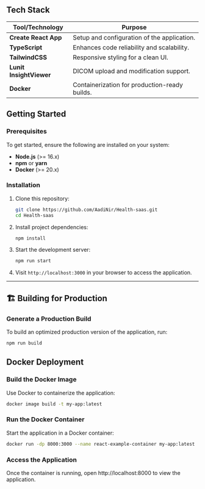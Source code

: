  ## Tech Stack  

| Tool/Technology       | Purpose                               |
|------------------------|---------------------------------------|
| **Create React App**   | Setup and configuration of the application. |
| **TypeScript**         | Enhances code reliability and scalability. |
| **TailwindCSS**        | Responsive styling for a clean UI.   |
| **Lunit InsightViewer**| DICOM upload and modification support. |
| **Docker**             | Containerization for production-ready builds. |

## Getting Started  

### Prerequisites  

To get started, ensure the following are installed on your system:  

- **Node.js** (>= 16.x)  
- **npm** or **yarn**  
- **Docker** (>= 20.x)  

### Installation  

1. Clone this repository:  
    ```bash
    git clone https://github.com/AadiNir/Health-saas.git
    cd Health-saas
    ```
2. Install project dependencies:  
    ```bash
    npm install
    ```

3. Start the development server:  
    ```bash
    npm run start
    ```

4. Visit `http://localhost:3000` in your browser to access the application.

---

## 🏗️ Building for Production  

### Generate a Production Build  

To build an optimized production version of the application, run:  
```bash
npm run build
```

##  Docker Deployment
### Build the Docker Image
Use Docker to containerize the application:
```bash
docker image build -t my-app:latest 
```
### Run the Docker Container
Start the application in a Docker container:
```bash
docker run -dp 8000:3000 --name react-example-container my-app:latest
```
### Access the Application
Once the container is running, open http://localhost:8000 to view the application.
